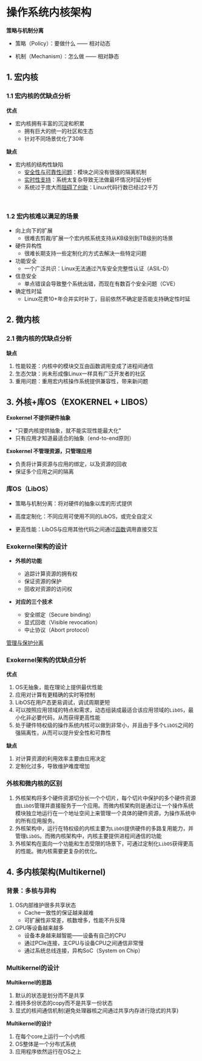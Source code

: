 # 操作系统内核架构

**策略与机制分离**

* 策略（Policy）：要做什么 —— 相对动态

* 机制（Mechanism）：怎么做 —— 相对静态

## 1. 宏内核

### 1.1 宏内核的优缺点分析

**优点**

* 宏内核拥有丰富的沉淀和积累
  * 拥有巨大的统一的社区和生态
  * 针对不同场景优化了30年

**缺点**

* 宏内核的结构性缺陷
  * <u>安全性与可靠性问题</u>：模块之间没有很强的隔离机制
  * <u>实时性支持</u>：系统太复杂导致无法做最坏情况时延分析
  * 系统过于庞大而<u>阻碍了创新</u>：Linux代码行数已经过2千万

​	

### 1.2 宏内核难以满足的场景

* 向上向下的扩展 
  * 很难去剪裁/扩展一个宏内核系统支持从KB级别到TB级别的场景 
* 硬件异构性 
  * 很难长期支持一些定制化的方式去解决一些特定问题 
* 功能安全
  * 一个广泛共识：Linux无法通过汽车安全完整性认证（ASIL-D）
* 信息安全
  * 单点错误会导致整个系统出错，而现在有数百个安全问题（CVE）
* 确定性时延
  * Linux花费10+年合并实时补丁，目前依然不确定是否能支持确定性时延



## 2. 微内核

### 2.1 微内核的优缺点分析

**缺点**

1. 性能较差：内核中的模块交互由函数调用变成了进程间通信
2. 生态欠缺：尚未形成像Linux一样具有广泛开发者的社区
3. 重用问题：重用宏内核操作系统提供兼容性，带来新问题



## 3. 外核+库OS（EXOKERNEL + LIBOS）

**Exokernel 不提供硬件抽象**

* "只要内核提供抽象，就不能实现性能最大化"
* 只有应用才知道最适合的抽象（end-to-end原则）

**Exokernel 不管理资源，只管理应用**

* 负责将计算资源与应用的绑定，以及资源的回收
* 保证多个应用之间的隔离



### 库OS（LibOS）

* 策略与机制分离：将对硬件的抽象以库的形式提供 

* 高度定制化：不同应用可使用不同的LibOS，或完全自定义

* 更高性能：LibOS与应用其他代码之间通过<u>函数</u>调用直接交互



### Exokernel架构的设计

* **外核的功能** 
  * 追踪计算资源的拥有权 
  * 保证资源的保护
  * 回收对资源的访问权

* **对应的三个技术** 
  * 安全绑定（Secure binding）
  * 显式回收（Visible revocation）
  * 中止协议（Abort protocol）

<u>管理与保护分离</u>



### Exokernel架构的优缺点分析

**优点**

1. OS无抽象，能在理论上提供最优性能
2. 应用对计算有更精确的实时等控制
3. LibOS在用户态更易调试，调试周期更短
4. 可以按照应用领域的特点和需求，动态组装成最适合该应用领域的`LibOS`，最小化非必要代码，从而获得更高性能
5. 处于硬件特权级的操作系统内核可以做到非常小，并且由于多个`LibOS`之间的强隔离性，从而可以提升安全性和可靠性

**缺点**

1. 对计算资源的利用效率主要由应用决定
2. 定制化过多，导致维护难度增加



### 外核和微内核的区别

1. 外核架构将多个硬件资源切分长一个个切片，每个切片中保护的多个硬件资源由`LibOS`管理并直接服务于一个应用。而微内核架构则是通过让一个操作系统模块独立地运行在一个地址空间上来管理一个具体的硬件资源，为操作系统中的所有应用服务。
2. 外核架构中，运行在特权级的内核主要为`LibOS`提供硬件的多路复用能力，并管理`LibOS`。而微内核架构中，内核主要提供进程间通信的功能
3. 外核架构在面向一个功能和生态受限的场景下，可通过定制化`LibOS`获得更高的性能。微内核需要更复杂的优化。



## 4. 多内核架构(Multikernel)

### 背景：多核与异构

1. OS内部维护很多共享状态
   * Cache一致性的保证越来越难
   * 可扩展性非常差，核数增多，性能不升反降
2. GPU等设备越来越多
   * 设备本身越来越智能——设备有自己的CPU
   * 通过PCIe连接，主CPU与设备CPU之间通信非常慢
   * 通过系统总线连接，异构SoC（System on Chip）



### Multikernel的设计

**Multikernel的思路**

1. 默认的状态是划分而不是共享
2. 维持多份状态的copy而不是共享一份状态
3. 显式的核间通信机制(避免处理器核之间通过共享内存进行隐式的共享)

**Multikernel的设计**

1. 在每个core上运行一个小内核
2. OS整体是一个分布式系统
3. 应用程序依然运行在OS之上